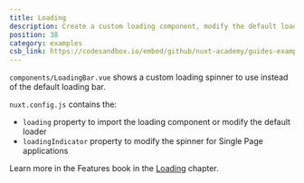 ```yaml
---
title: Loading
description: Create a custom loading component, modify the default loader as well as the spinner for spas
position: 38
category: examples
csb_link: https://codesandbox.io/embed/github/nuxt-academy/guides-examples/tree/master/03_features/08_loading
---
```


<example-intro></example-intro>

`components/LoadingBar.vue` shows a custom loading spinner to use instead of the default loading bar.

`nuxt.config.js` contains the:

- `loading` property to import the loading component or modify the default loader
- `loadingIndicator` property to modify the spinner for Single Page applications

<base-alert type="next">

Learn more in the Features book in the [Loading](/guides/features/loading) chapter.

</base-alert>

<code-sandbox :src="csb_link"></code-sandbox>

